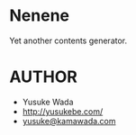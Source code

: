 # Nenene

Yet another contents generator.

# AUTHOR 

- Yusuke Wada
- http://yusukebe.com/
- yusuke@kamawada.com
